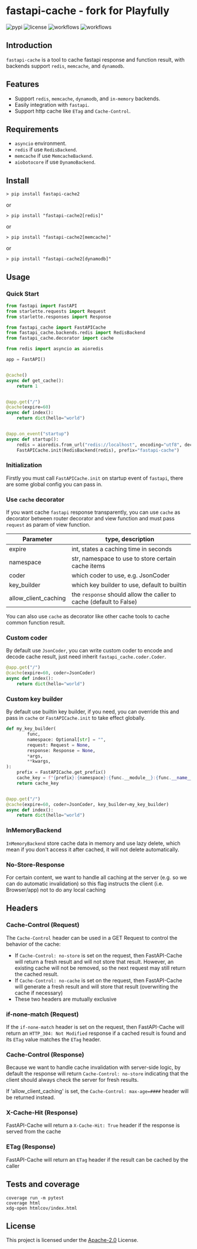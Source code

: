 # fastapi-cache - fork for Playfully

![pypi](https://img.shields.io/pypi/v/fastapi-cache2.svg?style=flat)
![license](https://img.shields.io/github/license/long2ice/fastapi-cache)
![workflows](https://github.com/long2ice/fastapi-cache/workflows/pypi/badge.svg)
![workflows](https://github.com/long2ice/fastapi-cache/workflows/ci/badge.svg)

## Introduction

`fastapi-cache` is a tool to cache fastapi response and function result, with backends support `redis`, `memcache`,
and `dynamodb`.

## Features

- Support `redis`, `memcache`, `dynamodb`, and `in-memory` backends.
- Easily integration with `fastapi`.
- Support http cache like `ETag` and `Cache-Control`.

## Requirements

- `asyncio` environment.
- `redis` if use `RedisBackend`.
- `memcache` if use `MemcacheBackend`.
- `aiobotocore` if use `DynamoBackend`.

## Install

```shell
> pip install fastapi-cache2
```

or

```shell
> pip install "fastapi-cache2[redis]"
```

or

```shell
> pip install "fastapi-cache2[memcache]"
```

or

```shell
> pip install "fastapi-cache2[dynamodb]"
```

## Usage

### Quick Start

```python
from fastapi import FastAPI
from starlette.requests import Request
from starlette.responses import Response

from fastapi_cache import FastAPICache
from fastapi_cache.backends.redis import RedisBackend
from fastapi_cache.decorator import cache

from redis import asyncio as aioredis

app = FastAPI()


@cache()
async def get_cache():
    return 1


@app.get("/")
@cache(expire=60)
async def index():
    return dict(hello="world")


@app.on_event("startup")
async def startup():
    redis = aioredis.from_url("redis://localhost", encoding="utf8", decode_responses=True)
    FastAPICache.init(RedisBackend(redis), prefix="fastapi-cache")

```

### Initialization

Firstly you must call `FastAPICache.init` on startup event of `fastapi`, there are some global config you can pass in.

### Use `cache` decorator

If you want cache `fastapi` response transparently, you can use `cache` as decorator between router decorator and view
function and must pass `request` as param of view function.

Parameter | type, description
------------ | -------------
expire | int, states a caching time in seconds
namespace | str, namespace to use to store certain cache items
coder | which coder to use, e.g. JsonCoder
key_builder | which key builder to use, default to builtin
allow_client_caching | the `response` should allow the caller to cache (default to False)

You can also use `cache` as decorator like other cache tools to cache common function result.

### Custom coder

By default use `JsonCoder`, you can write custom coder to encode and decode cache result, just need
inherit `fastapi_cache.coder.Coder`.

```python
@app.get("/")
@cache(expire=60, coder=JsonCoder)
async def index():
    return dict(hello="world")
```

### Custom key builder

By default use builtin key builder, if you need, you can override this and pass in `cache` or `FastAPICache.init` to
take effect globally.

```python
def my_key_builder(
        func,
        namespace: Optional[str] = "",
        request: Request = None,
        response: Response = None,
        *args,
        **kwargs,
):
    prefix = FastAPICache.get_prefix()
    cache_key = f"{prefix}:{namespace}:{func.__module__}:{func.__name__}:{args}:{kwargs}"
    return cache_key


@app.get("/")
@cache(expire=60, coder=JsonCoder, key_builder=my_key_builder)
async def index():
    return dict(hello="world")
```

### InMemoryBackend

`InMemoryBackend` store cache data in memory and use lazy delete, which mean if you don't access it after cached, it
will not delete automatically.

### No-Store-Response
For certain content, we want to handle all caching at the server (e.g. so we can do automatic invalidation) so
this flag instructs the client (i.e. Browser/app) not to do any local caching

## Headers

### Cache-Control (Request)
The `Cache-Control` header can be used in a GET Request to control the behavior of the cache:

* If `Cache-Control: no-store` is set on the request, then FastAPI-Cache will return a fresh result
  and will not store that result. However, an existing cache will not be removed, so the next request
  may still return the cached result.
* If `Cache-Control: no-cache` is set on the request, then FastAPI-Cache will generate a fresh result
  and will store that result (overwriting the cache if necessary)
* These two headers are mutually exclusive

### if-none-match (Request)
If the `if-none-match` header is set on the request, then FastAPI-Cache will return an `HTTP_304: Not Modified`
response if a cached result is found and its `ETag` value matches the `ETag` header.

### Cache-Control (Response)
Because we want to handle cache invalidation with server-side logic, by default the response will
return `Cache-Control: no-store` indicating that the client should always check the server for fresh
results.

If 'allow_client_caching' is set, the `Cache-Control: max-age=####` header will be returned instead.


### X-Cache-Hit (Response)
FastAPI-Cache will return a `X-Cache-Hit: True` header if the response is served from the cache

### ETag (Response)
FastAPI-Cache will return an `ETag` header if the result can be cached by the caller


## Tests and coverage

```shell
coverage run -m pytest
coverage html
xdg-open htmlcov/index.html
```

## License

This project is licensed under the [Apache-2.0](https://github.com/long2ice/fastapi-cache/blob/master/LICENSE) License.
